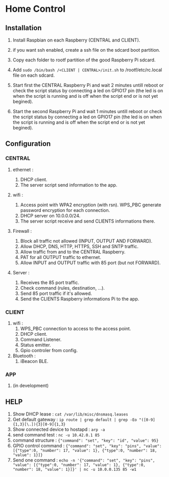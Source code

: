 # Home Control

## Installation

1. Install Raspbian on each Raspberry (CENTRAL and CLIENT).

2. if you want ssh enabled, create a ssh file on the sdcard boot partition.

3. Copy each folder to rootf partition of the good Raspberry Pi sdcard.
4. Add `sudo /bin/bash /<CLIENT | CENTRAL>/init.sh` to /rootf/etc/rc.local file on each sdcard.
5. Start first the CENTRAL Raspberry Pi and wait 2 minutes untill reboot or check the script status by connecting a led on GPIO17 pin (the led is on when the script is running and is off when the script end or is not yet begined).
6. Start the second Raspberry Pi and wait 1 minutes untill reboot or check the script status by connecting a led on GPIO17 pin (the led is on when the script is running and is off when the script end or is not yet begined).

## Configuration

### CENTRAL

1. ethernet :
   1. DHCP client.
   2. The server script send information to the app.
2. wifi :
   1. Access point with WPA2 encryption (with rsn). WPS_PBC generate password encryption for each connection.
   2. DHCP server on 10.0.0.0/24.
   3. The server script receive and send CLIENTS informations there.
3. Firewall :

   1. Block all traffic not allowed (INPUT, OUTPUT AND FORWARD).
   2. Allow DHCP, DNS, HTTP, HTTPS, SSH and SNTP traffic.
   3. Allow traffic from and to the CENTRAL Raspberry.
   4. PAT for all OUTPUT traffic to ethernet.
   5. Allow INPUT and OUTPUT traffic with 85 port (but not FORWARD).

4. Server :
   1. Receives the 85 port traffic.
   2. Check command (rules, destination, ...).
   3. Send 85 port traffic if it's allowed.
   4. Send the CLIENTS Raspberry informations Pi to the app.

### CLIENT

1. wifi :
   1. WPS_PBC connection to access to the access point.
   2. DHCP client.
   3. Command Listener.
   4. Status emitter.
   5. Gpio controler from config.
2. Bluetooth :
   1. iBeacon BLE.

### APP

1. (in development)

## HELP

1. Show DHCP lease : `cat /var/lib/misc/dnsmasq.leases`
2. Get default gateway : `ip route | grep default | grep -Eo "([0-9]{1,3}[\.]){3}[0-9]{1,3}`
3. Show connected device to hostapd : `arp -a`
4. send command test : `nc -u 10.42.0.1 85`
5. command structure : `{"command": "set", "key": "id", "value": 95}`
6. GPIO control command : `{"command": "set", "key": "pins", "value": [{"type":0, "number": 17, "value": 1}, {"type":0, "number": 18, "value": 1}]}`
7. Send one command : `echo -n '{"command": "set", "key": "pins", "value": [{"type":0, "number": 17, "value": 1}, {"type":0, "number": 18, "value": 1}]}' | nc -u 10.0.0.135 85 -w1`
